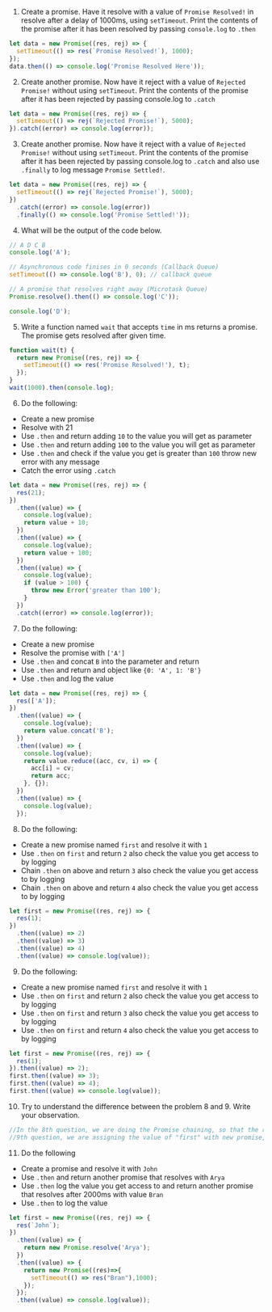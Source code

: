 1. Create a promise. Have it resolve with a value of `Promise Resolved!` in resolve after a delay of 1000ms, using `setTimeout`. Print the contents of the promise after it has been resolved by passing `console.log` to `.then`

```js
let data = new Promise((res, rej) => {
  setTimeout(() => res(`Promise Resolved!`), 1000);
});
data.then(() => console.log('Promise Resolved Here'));
```

2. Create another promise. Now have it reject with a value of `Rejected Promise!` without using `setTimeout`. Print the contents of the promise after it has been rejected by passing console.log to `.catch`

```js
let data = new Promise((res, rej) => {
  setTimeout(() => rej(`Rejected Promise!`), 5000);
}).catch((error) => console.log(error));
```

3. Create another promise. Now have it reject with a value of `Rejected Promise!` without using `setTimeout`. Print the contents of the promise after it has been rejected by passing console.log to `.catch` and also use `.finally` to log message `Promise Settled!`.

```js
let data = new Promise((res, rej) => {
  setTimeout(() => rej(`Rejected Promise!`), 5000);
})
  .catch((error) => console.log(error))
  .finally(() => console.log('Promise Settled!'));
```

4. What will be the output of the code below.

```js
// A D C B
console.log('A');

// Asynchronous code finises in 0 seconds (Callback Queue)
setTimeout(() => console.log('B'), 0); // callback queue

// A promise that resolves right away (Microtask Queue)
Promise.resolve().then(() => console.log('C'));

console.log('D');
```

5. Write a function named `wait` that accepts `time` in ms returns a promise. The promise gets resolved after given time.

```js
function wait(t) {
  return new Promise((res, rej) => {
    setTimeout(() => res('Promise Resolved!'), t);
  });
}
wait(1000).then(console.log);
```

6. Do the following:

- Create a new promise
- Resolve with 21
- Use `.then` and return adding `10` to the value you will get as parameter
- Use `.then` and return adding `100` to the value you will get as parameter
- Use `.then` and check if the value you get is greater than `100` throw new error with any message
- Catch the error using `.catch`

```js
let data = new Promise((res, rej) => {
  res(21);
})
  .then((value) => {
    console.log(value);
    return value + 10;
  })
  .then((value) => {
    console.log(value);
    return value + 100;
  })
  .then((value) => {
    console.log(value);
    if (value > 100) {
      throw new Error('greater than 100');
    }
  })
  .catch((error) => console.log(error));
```

7. Do the following:

- Create a new promise
- Resolve the promise with `['A']`
- Use `.then` and concat `B` into the parameter and return
- Use `.then` and return and object like `{0: 'A', 1: 'B'}`
- Use `.then` and log the value

```js
let data = new Promise((res, rej) => {
  res(['A']);
})
  .then((value) => {
    console.log(value);
    return value.concat('B');
  })
  .then((value) => {
    console.log(value);
    return value.reduce((acc, cv, i) => {
      acc[i] = cv;
      return acc;
    }, {});
  })
  .then((value) => {
    console.log(value);
  });
```

8. Do the following:

- Create a new promise named `first` and resolve it with `1`
- Use `.then` on `first` and return `2` also check the value you get access to by logging
- Chain `.then` on above and return `3` also check the value you get access to by logging
- Chain `.then` on above and return `4` also check the value you get access to by logging

```js
let first = new Promise((res, rej) => {
  res(1);
})
  .then((value) => 2)
  .then((value) => 3)
  .then((value) => 4)
  .then((value) => console.log(value));
```

9. Do the following:

- Create a new promise named `first` and resolve it with `1`
- Use `.then` on `first` and return `2` also check the value you get access to by logging
- Use `.then` on `first` and return `3` also check the value you get access to by logging
- Use `.then` on `first` and return `4` also check the value you get access to by logging

```js
let first = new Promise((res, rej) => {
  res(1);
}).then((value) => 2);
first.then((value) => 3);
first.then((value) => 4);
first.then((value) => console.log(value));
```

10. Try to understand the difference between the problem 8 and 9. Write your observation.

```js
//In the 8th question, we are doing the Promise chaining, so that the return value from one chain to the other chain.value will undergo the required operations and gives the required output.
//9th question, we are assigning the value of "first" with new promise, applied the "then" on it.  assign this value to first again , apply it again and agian till the value outcomes.
```

11. Do the following

- Create a promise and resolve it with `John`
- Use `.then` and return another promise that resolves with `Arya`
- Use `.then` log the value you get access to and return another promise that resolves after 2000ms with value `Bran`
- Use `.then` to log the value

```js
let first = new Promise((res, rej) => {
  res(`John`);
})
  .then((value) => {
    return new Promise.resolve('Arya');
  })
  .then((value) => {
    return new Promise((res)=>{
      setTimeout(() => res("Bran"),1000);
    });
  });
  .then((value) => console.log(value));
```
